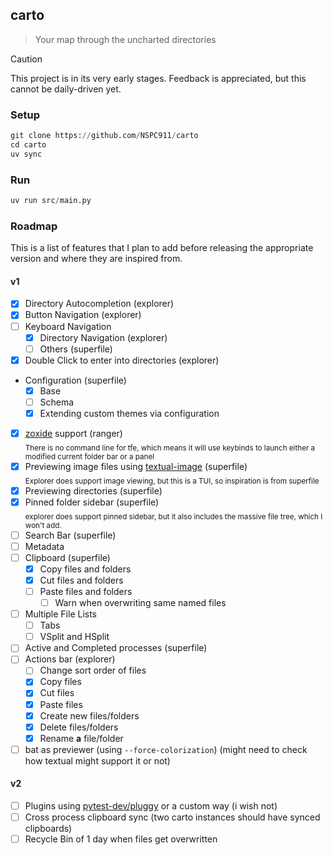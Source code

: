 ## carto

> Your map through the uncharted directories

> [!caution]
> This project is in its very early stages. Feedback is appreciated, but this cannot be daily-driven yet.

### Setup
```py
git clone https://github.com/NSPC911/carto
cd carto
uv sync
```
### Run
```py
uv run src/main.py
```

### Roadmap
This is a list of features that I plan to add before releasing the appropriate version and where they are inspired from.
#### v1
- [x] Directory Autocompletion (explorer)
- [x] Button Navigation (explorer)
- [ ] Keyboard Navigation
  - [x] Directory Navigation (explorer)
  - [ ] Others (superfile)
- [x] Double Click to enter into directories (explorer)
- Configuration (superfile)
  - [x] Base
  - [ ] Schema
  - [x] Extending custom themes via configuration
- [x] [zoxide](https://github.com/ajeetdsouza/zoxide) support (ranger)<br><sub>There is no command line for tfe, which means it will use keybinds to launch either a modified current folder bar or a panel</sub>
- [x] Previewing image files using [textual-image](https://github.com/lnqs/textual-image) (superfile)<br><sub>Explorer does support image viewing, but this is a TUI, so inspiration is from superfile</sub>
- [x] Previewing directories (superfile)
- [x] Pinned folder sidebar (superfile)<br><sub>explorer does support pinned sidebar, but it also includes the massive file tree, which I won't add.</sub>
- [ ] Search Bar (superfile)
- [ ] Metadata
- [ ] Clipboard (superfile)
  - [x] Copy files and folders
  - [x] Cut files and folders
  - [ ] Paste files and folders
    - [ ] Warn when overwriting same named files
- [ ] Multiple File Lists
  - [ ] Tabs
  - [ ] VSplit and HSplit
- [ ] Active and Completed processes (superfile)
- [ ] Actions bar (explorer)
  - [ ] Change sort order of files
  - [x] Copy files
  - [x] Cut files
  - [x] Paste files
  - [x] Create new files/folders
  - [x] Delete files/folders
  - [x] Rename **a** file/folder
- [ ] bat as previewer (using `--force-colorization`) (might need to check how textual might support it or not)

#### v2
- [ ] Plugins using [pytest-dev/pluggy](https://github.com/pytest-dev/pluggy) or a custom way (i wish not)
- [ ] Cross process clipboard sync (two carto instances should have synced clipboards)
- [ ] Recycle Bin of 1 day when files get overwritten

